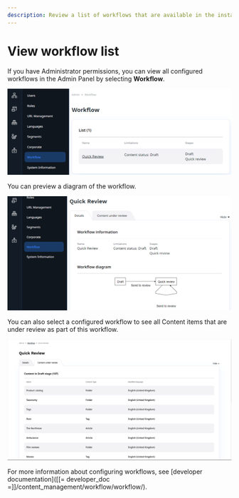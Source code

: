 ```yaml
---
description: Review a list of workflows that are available in the installation.
---
```


# View workflow list

If you have Administrator permissions, you can view all configured workflows in the Admin Panel by selecting **Workflow**.

![Workflow in Admin Panel](img/workflow_panel.png)

You can preview a diagram of the workflow.

![Workflow diagram](img/workflow_diagram.png)

You can also select a configured workflow to see all Content items that are under 
review as part of this workflow.

![Content under review](img/workflow_content_under_review.png)

For more information about configuring workflows, see [developer documentation]([[= developer_doc =]]/content_management/workflow/workflow/).